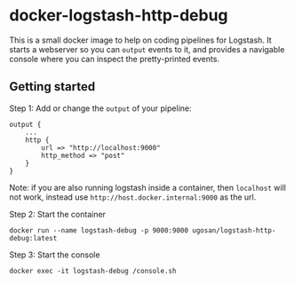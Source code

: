 # docker-logstash-http-debug

This is a small docker image to help on coding pipelines for Logstash. It starts a webserver so you can `output` events to it, and provides a navigable console where you can inspect the pretty-printed events.


## Getting started

Step 1: Add or change the `output` of your pipeline:

```
output {
    ...
    http {
        url => "http://localhost:9000"
        http_method => "post"
    }
}
```

Note: if you are also running logstash inside a container, then `localhost` will not work, instead use `http://host.docker.internal:9000` as the url.

Step 2: Start the container
```
docker run --name logstash-debug -p 9000:9000 ugosan/logstash-http-debug:latest
```

Step 3: Start the console
```
docker exec -it logstash-debug /console.sh 
```